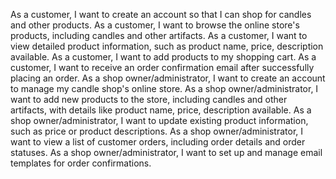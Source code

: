 As a customer, I want to create an account so that I can shop for candles and other products.
As a customer, I want to browse the online store's products, including candles and other artifacts.
As a customer, I want to view detailed product information, such as product name, price, description available.
As a customer, I want to add products to my shopping cart.
As a customer, I want to receive an order confirmation email after successfully placing an order.
As a shop owner/administrator, I want to create an account to manage my candle shop's online store.
As a shop owner/administrator, I want to add new products to the store, including candles and other artifacts, with details like product name, price, description available.
As a shop owner/administrator, I want to update existing product information, such as price or product descriptions.
As a shop owner/administrator, I want to view a list of customer orders, including order details and order statuses.
As a shop owner/administrator, I want to set up and manage email templates for order confirmations.